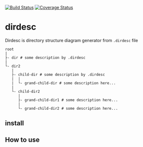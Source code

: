 [![Build Status](https://travis-ci.org/kawoka/dirdesc.svg?branch=master)](https://travis-ci.org/kawoka/dirdesc)
[![Coverage Status](https://coveralls.io/repos/github/kawoka/dirdesc/badge.svg?branch=master)](https://coveralls.io/github/kawoka/dirdesc?branch=master)

# dirdesc
Dirdesc is directory structure diagram generator from `.dirdesc` file

```
root
|
├- dir # some description by .dirdesc
|
└- dir2
   |
   ├- child-dir # some description by .dirdesc
   |  |
   |  └- grand-child-dir # some description here...
   |
   └- child-dir2
      |
      ├- grand-child-dir1 # some description here...
      |
      └- grand-child-dir2 # some description here...
```

## install

## How to use
